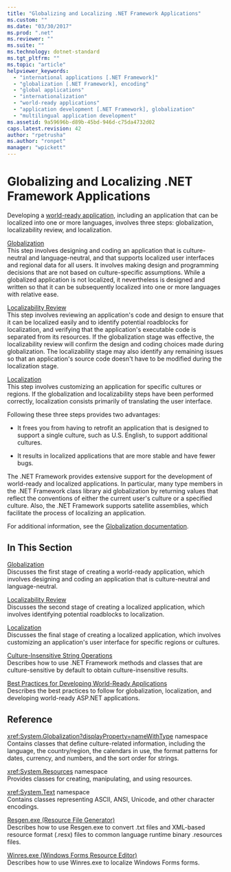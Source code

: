 ```yaml
---
title: "Globalizing and Localizing .NET Framework Applications"
ms.custom: ""
ms.date: "03/30/2017"
ms.prod: ".net"
ms.reviewer: ""
ms.suite: ""
ms.technology: dotnet-standard
ms.tgt_pltfrm: ""
ms.topic: "article"
helpviewer_keywords: 
  - "international applications [.NET Framework]"
  - "globalization [.NET Framework], encoding"
  - "global applications"
  - "internationalization"
  - "world-ready applications"
  - "application development [.NET Framework], globalization"
  - "multilingual application development"
ms.assetid: 9a59696b-d89b-45bd-946d-c75da4732d02
caps.latest.revision: 42
author: "rpetrusha"
ms.author: "ronpet"
manager: "wpickett"
---
```

# Globalizing and Localizing .NET Framework Applications
Developing a [world-ready application](http://msdn.microsoft.com/goglobal/bb978433.aspx), including an application that can be localized into one or more languages, involves three steps: globalization, localizability review, and localization.  
  
 [Globalization](../../../docs/standard/globalization-localization/globalization.md)  
 This step involves designing and coding an application that is culture-neutral and language-neutral, and that supports localized user interfaces and regional data for all users. It involves making design and programming decisions that are not based on culture-specific assumptions. While a globalized application is not localized, it nevertheless is designed and written so that it can be subsequently localized into one or more languages with relative ease.  
  
 [Localizability Review](../../../docs/standard/globalization-localization/localizability-review.md)  
 This step involves reviewing an application's code and design to ensure that it can be localized easily and to identify potential roadblocks for localization, and verifying that the application's executable code is separated from its resources. If the globalization stage was effective, the localizability review will confirm the design and coding choices made during globalization. The localizability stage may also identify any remaining issues so that an application's source code doesn't have to be modified during the localization stage.  
  
 [Localization](../../../docs/standard/globalization-localization/localization.md)  
 This step involves customizing an application for specific cultures or regions. If the globalization and localizability steps have been performed correctly, localization consists primarily of translating the user interface.  
  
 Following these three steps provides two advantages:  
  
-   It frees you from having to retrofit an application that is designed to support a single culture, such as U.S. English, to support additional cultures.  
  
-   It results in localized applications that are more stable and have fewer bugs.  
  
 The .NET Framework provides extensive support for the development of world-ready and localized applications. In particular, many type members in the .NET Framework class library aid globalization by returning values that reflect the conventions of either the current user's culture or a specified culture. Also, the .NET Framework supports satellite assemblies, which facilitate the process of localizing an application.  
  
 For additional information, see the [Globalization documentation](/globalization/).  
  
## In This Section  
 [Globalization](../../../docs/standard/globalization-localization/globalization.md)  
 Discusses the first stage of creating a world-ready application, which involves designing and coding an application that is culture-neutral and language-neutral.  
  
 [Localizability Review](../../../docs/standard/globalization-localization/localizability-review.md)  
 Discusses the second stage of creating a localized application, which involves identifying potential roadblocks to localization.  
  
 [Localization](../../../docs/standard/globalization-localization/localization.md)  
 Discusses the final stage of creating a localized application, which involves customizing an application's user interface for specific regions or cultures.  
  
 [Culture-Insensitive String Operations](../../../docs/standard/globalization-localization/culture-insensitive-string-operations.md)  
 Describes how to use .NET Framework methods and classes that are culture-sensitive by default to obtain culture-insensitive results.  
  
 [Best Practices for Developing World-Ready Applications](../../../docs/standard/globalization-localization/best-practices-for-developing-world-ready-apps.md)  
 Describes the best practices to follow for globalization, localization, and developing world-ready ASP.NET applications.  
  
## Reference  
 <xref:System.Globalization?displayProperty=nameWithType> namespace  
 Contains classes that define culture-related information, including the language, the country/region, the calendars in use, the format patterns for dates, currency, and numbers, and the sort order for strings.  
  
 <xref:System.Resources> namespace  
 Provides classes for creating, manipulating, and using resources.  
  
 <xref:System.Text> namespace  
 Contains classes representing ASCII, ANSI, Unicode, and other character encodings.  
  
 [Resgen.exe (Resource File Generator)](../../../docs/framework/tools/resgen-exe-resource-file-generator.md)  
 Describes how to use Resgen.exe to convert .txt files and XML-based resource format (.resx) files to common language runtime binary .resources files.  
  
 [Winres.exe (Windows Forms Resource Editor)](../../../docs/framework/tools/winres-exe-windows-forms-resource-editor.md)  
 Describes how to use Winres.exe to localize Windows Forms forms.
